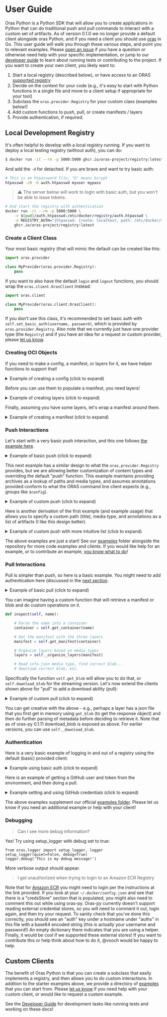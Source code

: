 # User Guide

Oras Python is a Python SDK that will allow you to create applications in Python
that can do traditional push and pull commands to interact with a custom set of
artifacts. As of version 0.1.0 we no longer provide a default client alongside
oras Python, and if you need a client you should use [oras](https://github.com/oras-project/oras) in Go.
This user guide will walk you through these various steps, and point you to
relevant examples. Please [open an issue](https://github.com/oras-project/oras-py/issues) if
you have a question or otherwise need help with your specific implementation,
or jump to our [developer guide](developer-guide.md) to learn about running tests
or contributing to the project. If you want to create your own client, you likely want to:


 1. Start a local registry (described below), or have access to an ORAS [supported registry](https://oras.land/implementors/#docker-distribution)
 2. Decide on the context for your code (e.g., it's easy to start with Python functions in a single file and move to a client setup if appropriate for your tool)
 3. Subclass the `oras.provider.Registry` for your custom class (examples below!)
 4. Add custom functions to push, pull, or create manifests / layers
 5. Provide authentication, if required.


## Local Development Registry

It's often helpful to develop with a local registry running.
If you want to deploy a local testing registry (without auth), you can do:


```bash
$ docker run -it --rm -p 5000:5000 ghcr.io/oras-project/registry:latest
```

And add the `-d` for detached.  If you are brave and want to try basic auth:

```bash
# This is an htpassword file, "b" means bcrypt
htpasswd -cB -b auth.htpasswd myuser mypass
```

> ⚠️ The server below will work to login with basic auth, but you won't be able to issue tokens.

```bash
# And start the registry with authentication
docker run -it --rm -p 5000:5000 \
    -v $(pwd)/auth.htpasswd:/etc/docker/registry/auth.htpasswd \
    -e REGISTRY_AUTH="{htpasswd: {realm: localhost, path: /etc/docker/registry/auth.htpasswd}}" \
    ghcr.io/oras-project/registry:latest
```

### Create a Client Class

Your most basic registry (that will mimic the default can be created
like this:

```python
import oras.provider

class MyProvider(oras.provider.Registry):
    pass
```

If you want to also have the default `login` and `logout` functions, you
should wrap the `oras.client.OrasClient` instead:

```python
import oras.client

class MyProvider(oras.client.OrasClient):
    pass
```

If you don't use this class, it's recommended to set basic auth with
`self.set_basic_auth(username, password)`, which is provided by `oras.provider.Registry`.
Also note that we currently just have one provider type (the `Registry`) and if you
have an idea for a request or custom provider, please [let us know](https://github.com/oras-project/oras-py/issues).

### Creating OCI Objects

If you need to make a config, a manifest, or layers for it, we have helper functions to
support that!

<details>

<summary>Example of creating a config (click to expand)</summary>

This is an empty config, size 0 to /dev/null.

```python
import oras.oci

conf, config_file = oras.oci.ManifestConfig()
```
```console
# conf
{
    "mediaType": "application/vnd.unknown.config.v1+json",
    "size": 0,
    "digest": "sha256:e3b0c44298fc1c149afbf4c8996fb92427ae41e4649b934ca495991b7852b855"
}

# config_file
/dev/null
```

Here is a config for a file that you already have existing:

```python
conf, config_file = oras.oci.ManifestConfig('/tmp/config.json')
```
```console
# conf
{
    "mediaType": "application/vnd.unknown.config.v1+json",
    "size": 3891,
    "digest": "sha256:1192142acbf7ac7578906407f5a28820c4ff69937000558613c2d9ec56db370a"
}

# config_file
/tmp/config.json
```
</details>

Before you can use them to populate a manifest, you need layers!

<details>

<summary>Example of creating layers (click to expand)</summary>

Let's say we start with a list of files "blobs" and a custom media type:

```python
import os
import oras.oci
import oras.defaults

layers = []
for blob in blobs:
    layer = oras.oci.NewLayer(blob, is_dir=False, media_type="org.dinosaur.tools.blobish")

    # This is important so oras clients can derive the relative name you want to download to
    # Using basename assumes a flat directory of files - it doesn't have to be.
    # You can add more annotations here!
    layer["annotations"] = {oras.defaults.annotation_title: os.path.basename(blob)}
    layers.append(layer)
```

Next read the manifest example to see what to do with these layers! Note that our
push examples also have this in full.

</details>

Finally, assuming you have some layers, let's wrap a manifest around them.

<details>

<summary>Example of creating a manifest (click to expand)</summary>

This is fairly straight forward!

```python
import oras.oci

# Prepare a new manifest
manifest = oras.oci.NewManifest()

# update the manifest with layers
manifest["layers"] = layers

# Note that you can add annotations to the manifest too
manifest['annotations'] = {'org.dinosaur.tool.food': 'avocado'}

# Add your previously created config to it!
manifest["config"] = conf
```

Given a client, you would use `self.upload_manifest(manifest, package)` to push your manifest,
where package is the complete unique resource identifier. Note that
you should do blobs (layers) and the config first.

</details>

### Push Interactions

Let's start with a very basic push interaction, and this one
follows [the example here](https://oras.land/cli/1_pushing/).

<details>

<summary>Example of basic push (click to expand)</summary>

We are assuming an `artifact.txt` in the present working directory.

```python
client = oras.client.OrasClient(insecure=True)
client.push(files=["artifact.txt"], target="localhost:5000/dinosaur/artifact:v1")
Successfully pushed localhost:5000/dinosaur/artifact:v1
Out[4]: <Response [201]>
```

</details>

This next example has a similar design to what the `oras.provider.Registry` provides,
but we are allowing better customization of content types and overriding
the default "push" function. This example maintains providing archives
as a lookup of paths and media types, and assumes annotations provided
conform to what the ORAS command line client expects (e.g., groups like `$config`).

<details>

<summary>Example of custom push (click to expand)</summary>

You might start with a custom lookup of archive paths and
media types. Let's say we start with this lookup, `archives`:

```python
archives = {
    "/tmp/pakages-tmp.q6amnrkq/pakages-0.0.16.tar.gz": "application/vnd.oci.image.layer.v1.tar+gzip",
    "/tmp/pakages-tmp.q6amnrkq/sbom.json": "application/vnd.cyclonedx"
}
```

Note that since paths are unique (and media types are not) we use that
as the dictionary key. Here is how we might then create a custom
Registry provider to handle:

1.  Creating layers from the blobs and media types
2.  Creating a manifest with the layers, and a config
3.  Uploading all of them

Then here is how our registry client would look:

```python
import oras.oci
import oras.defaults
import oras.provider
from oras.decorator import ensure_container

import os
import sys

class Registry(oras.provider.Registry):
    @ensure_container
    def push(self, container, archives: dict, annotations=None):
        """
        Given a dict of layers (paths and corresponding mediaType) push.
        """
        # Prepare a new manifest
        manifest = oras.oci.NewManifest()

        # A lookup of annotations we can add
        annotset = oras.oci.Annotations(annotations or {})

        # Upload files as blobs
        for blob, mediaType in archives.items():

            # Must exist
            if not os.path.exists(blob):
                logger.exit(f"{blob} does not exist.")

            # Save directory or blob name before compressing
            blob_name = os.path.basename(blob)

            # If it's a directory, we need to compress
            cleanup_blob = False
            if os.path.isdir(blob):
                blob = oras.utils.make_targz(blob)
                cleanup_blob = True

            # Create a new layer from the blob
            layer = oras.oci.NewLayer(blob, mediaType, is_dir=cleanup_blob)
            annotations = annotset.get_annotations(blob)
            layer["annotations"] = {oras.defaults.annotation_title: blob_name}
            if annotations:
                layer["annotations"].update(annotations)

            # update the manifest with the new layer
            manifest["layers"].append(layer)

            # Upload the blob layer
            response = self.upload_blob(blob, container, layer)
            self._check_200_response(response)

            # Do we need to cleanup a temporary targz?
            if cleanup_blob and os.path.exists(blob):
                os.remove(blob)

        # Add annotations to the manifest, if provided
        manifest_annots = annotset.get_annotations("$manifest")
        if manifest_annots:
            manifest["annotations"] = manifest_annots

        # Prepare the manifest config (temporary or one provided)
        config_annots = annotset.get_annotations("$config")
        conf, config_file = oras.oci.ManifestConfig()

        # Config annotations?
        if config_annots:
            conf["annotations"] = config_annots

        # Config is just another layer blob!
        response = self.upload_blob(config_file, container, conf)
        self._check_200_response(response)

        # Final upload of the manifest
        manifest["config"] = conf
        self._check_200_response(self._upload_manifest(manifest, container))
        print(f"Successfully pushed {container}")
        return response
```

Note that the decorator `ensure_container` simply ensures that
the target you provide as the first argument is properly parsed for the
remainder of the function. And the only difference between the above and the provided provider is that
we are allowing more customization of the layers. The default oras
client just assumes you have either a single layer or a compressed
layer.


</details>

Here is another derivation of the first example (and example
usage) that allows you to specify a custom path (title), media type, and annotations
as a list of artifacts (I like this design better).


<details>

<summary>Example of custom push with more intuitive list (click to expand)</summary>

This example provides a courtesy function to create your client, and also shows
how to use `oras.utils.workdir` to ensure the upload is in context of your archive files.

```python
import os
import sys

import oras.defaults
import oras.oci
import oras.provider
from oras.decorator import ensure_container
import logging

logger = logging.getLogger(__name__)


def get_oras_client():
    """
    Consistent method to get an oras client
    """
    user = os.environ.get("ORAS_USER")
    password = os.environ.get("ORAS_PASS")
    reg = Registry()
    if user and password:
        print("Found username and password for basic auth")
        reg.set_basic_auth(user, password)
    else:
        sys.exit("ORAS_USER or ORAS_PASS is missing, and required.")
    return reg


class Registry(oras.provider.Registry):
    @ensure_container
    def push(self, container, archives: list):
        """
        Given a list of layer metadata (paths and corresponding mediaType) push.
        """
        # Prepare a new manifest
        manifest = oras.oci.NewManifest()

        # Upload files as blobs
        for item in archives:

            blob = item.get("path")
            media_type = (
                item.get("media_type") or "org.dinosaur.tool.datatype"
            )
            annots = item.get("annotations") or {}

            if not blob or not os.path.exists(blob):
                logger.warning(f"Path {blob} does not exist or is not defineds.")
                continue

            # Artifact title is basename or user defined
            blob_name = item.get("title") or os.path.basename(blob)

            # If it's a directory, we need to compress
            cleanup_blob = False
            if os.path.isdir(blob):
                blob = oras.utils.make_targz(blob)
                cleanup_blob = True

            # Create a new layer from the blob
            layer = oras.oci.NewLayer(blob, media_type, is_dir=cleanup_blob)
            logger.debug(f"Preparing layer {layer}")

            # Update annotations with title we will need for extraction
            annots.update({oras.defaults.annotation_title: blob_name})
            layer["annotations"] = annots

            # update the manifest with the new layer
            manifest["layers"].append(layer)

            # Upload the blob layer
            logger.info(f"Uploading {blob} to {container.uri}")
            response = self.upload_blob(blob, container, layer)
            self._check_200_response(response)

            # Do we need to cleanup a temporary targz?
            if cleanup_blob and os.path.exists(blob):
                os.remove(blob)

        # Prepare manifest and config
        manifest["annotations"] = defaults.default_manifest_annotations
        conf, config_file = oras.oci.ManifestConfig()
        conf["annotations"] = defaults.default_config_annotations

        # Config is just another layer blob!
        response = self.upload_blob(config_file, container, conf)
        self._check_200_response(response)

        # Final upload of the manifest
        manifest["config"] = conf
        self._check_200_response(self._upload_manifest(manifest, container))
        print(f"Successfully pushed {container}")
        return response
```

And here is an example of how you might assemble your artifacts and use the
function above to get a client and push! 🎉️

```python
from datetime import datetime
import oras.utils

def push(uri, root):
    """
    Given an ORAS identifier, save artifacts to it.
    """
    oras_cli = get_oras_client()

    # Create lookup of archives - relative path and mediatype
    archives = []
    now = datetime.now()

    # Using os.listdir assumes we have single files at the base of our root.
    for filename in os.listdir(root):

        # use some logic here to derive the mediaType
        media_type = "org.dinosaur.tool.datatype"

        # Add some custom annotations!
        size = os.path.getsize(os.path.join(root, filename))  # bytes
        annotations = {"creationTime": str(now), "size": str(size)}
        archives.append(
            {
                "path": filename,
                "title": filename,
                "media_type": media_type,
                "annotations": annotations,
             }
         )

    # Push should be relative to cache context
    with oras.utils.workdir(root):
        oras_cli.push(uri, archives)
```

</details>

The above examples are just a start! See our [examples](https://github.com/oras-project/oras-py/tree/main/examples)
folder alongside the repository for more code examples and clients. If you would like help
for an example, or to contribute an example, [you know what to do](https://github.com/oras-project/oras-py/issues)!


### Pull Interactions

Pull is simpler than push, so here is a basic example. You might need to add authentication
here (discussed in the [next section](#authentication).

<details>

<summary>Example of basic pull (click to expand)</summary>


```python
res = client.pull(target="localhost:5000/dinosaur/artifact:v1")
['/tmp/oras-tmp.e5itvzfi/artifact.txt']
```

</details>

You can imagine having a custom function that will retrieve a manifest
or blob and do custom operations on it.

```python
def inspect(self, name):

    # Parse the name into a container
    container = self.get_container(name)

    # Get the manifest with the three layers
    manifest = self.get_manifest(container)

    # Organize layers based on media_types
    layers = self._organize_layers(manifest)

    # Read info.json media type, find correct blob...
    # download correct blob, etc.
```

Specifically the function `self.get_blob` will allow you to do that, or
`self.download_blob` for the streaming version. Let's now extend the clients
shown above for "pull" to add a download ability (pull):

<details>

<summary>Example of custom pull (click to expand)</summary>

This custom pull shows how we might retrieve an ORAS artifact that
has multiple layers, each a different content type that we might
want to selectively download.

```python
import os
import sys

import oras.defaults
import oras.oci
import oras.provider
from oras.decorator import ensure_container
import logging

logger = logging.getLogger(__name__)


class Registry(oras.provider.Registry):

    @ensure_container
    def download_layers(self, download_dir, package, media_type):
        """
        Given a manifest of layers, retrieve a layer based on desired media type
        """
        # If you intend to call this function again, you might cache this response
        # for the package of interest.
        manifest = self.get_manifest(package)

        # Let's return a list of download paths to the user
        paths = []

        # Find the layer of interest! Currently we look for presence of the string
        # e.g., "prices" can come from "prices" or "prices-web"
        for layer in manifest.get('layers', []):

            # E.g., google.prices or google.prices-web or aws.prices
            if layer['mediaType'] == media_type:

                # artifact path
                artifact = layer['annotations']['org.opencontainers.image.title']

                # This annotation is currently the practice for a relative path to extract to
                outfile = os.path.join(download_dir, artifact.strip(os.sep))

                # download blob ensures we stream, otherwise get_blob would return request
                # this function also handles creating the output directory if does not exist
                path = self.download_blob(package, layer['digest'], outfile)
                paths.append(path)

        return paths
```

</details>

You can get creative with the above - e.g., perhaps a layer has a json file that you first
get in memory using `get_blob` (to get the response object) and then do further parsing
of metadata before deciding to retrieve it. Note that as of oras-py 0.1.11 download_blob
is exposed as above. For earlier versions, you can use `self._download_blob`.

### Authentication

Here is a very basic example of logging in and out of a registry using the default (basic)
provided client:

<details>

<summary>Example using basic auth (click to expand)</summary>


```python
import oras.client
client = oras.client.OrasClient()
client.login(password="myuser", username="myuser", insecure=True)
```

And logout!

```python
client.logout("localhost:5000")
```

</details>

Here is an example of getting a GitHub user and token from the environment, and
then doing a pull.

<details>

<summary>Example setting and using GitHub credentials (click to expand)</summary>

Given that you are pushing to GitHub packages (which has support for ORAS)
and perhaps are running in a GitHub action, you might want to get these credentials from the environment:

```python
# We will need GitHub personal access token or token
token = os.environ.get("GITHUB_TOKEN")
password = os.environ.get("GITHUB_USER")

if not password or not user:
    sys.exit("GITHUB_TOKEN and GITHUB_USER are required in the environment.")
```

Then you can run your custom functions that use these user and password credentials,
either inspecting a particular unique resource identifier or using
your lookup of archives (paths and media types) to push:

```python
# Pull Example
reg = MyProvider()
reg.set_basic_auth(user, password)
reg.inspect("ghcr.io/wolfv/conda-forge/linux-64/xtensor:0.9.0-0")

# Push Example
reg = Registry()
reg.set_basic_auth(user, token)
archives = {
    "/tmp/pakages-tmp.q6amnrkq/pakages-0.0.16.tar.gz": "application/vnd.oci.image.layer.v1.tar+gzip",
    "/tmp/pakages-tmp.q6amnrkq/sbom.json": "application/vnd.cyclonedx"}
reg.push("ghcr.io/vsoch/excellent-dinosaur:latest", archives)
```

</details>

The above examples supplement our official [examples folder](https://github.com/oras-project/oras-py/tree/main/examples).
Please let us know if you need an additional example or help with your client!


### Debugging

> Can I see more debug information?

Yes! Try using setup_logger with debug set to true:

```
from oras.logger import setup_logger, logger
setup_logger(quiet=False, debug=True)
logger.debug('This is my debug message!')
```

More verbose output should appear.


> I get unauthorized when trying to login to an Amazon ECR Registry

Note that for [Amazon ECR](https://docs.aws.amazon.com/AmazonECR/latest/userguide/registry_auth.html)
you might need to login per the instructions at the link provided. If you look at your `~/.docker/config.json` and see
that there is a "credsStore" section that is populated, you might also need to comment this out
while using oras-py. Oras-py currently doesn't support reading external credential stores, so you will
need to comment it out, login again, and then try your request. To sanity check that you've done
this correctly, you should see an "auth" key under a hostname under "auths" in this file with a base64
encoded string (this is actually your username and password!) An empty dictionary there indicates that you
are using a helper. Finally, it would be cool if we supported these external stores! If you
want to contribute this or help think about how to do it, @vsoch would be happy to help.



## Custom Clients

The benefit of Oras Python is that you can create a subclass that easily implements
a registry, and then allows you to do custom interactions. In addition to the starter
examples above, we provide a directory of [examples](https://github.com/oras-project/oras-py/tree/main/examples)
that you can start from. Please [let us know](https://github.com/oras-project/oras-py/issues)
if you need help with your custom client, or would like to request a custom example.

See the [Developer Guide](developer-guide.md) for development tasks like running tests
and working on these docs!
